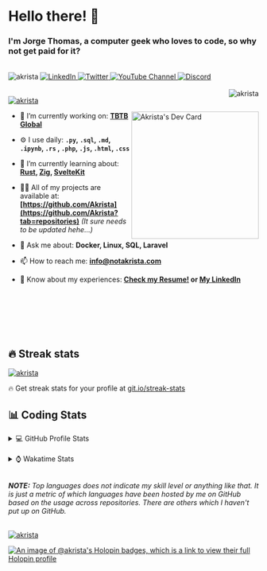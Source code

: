 # Hello there! 👋

### I'm Jorge Thomas, a computer geek who loves to code, so why not get paid for it?

</br>

<div align="left">
<img src="https://komarev.com/ghpvc/?username=akrista&label=Profile%20views&color=0e75b6&style=flat" alt="akrista" />
  <a href="https://www.linkedin.com/in/akrista/">
    <img
      src="https://img.shields.io/static/v1?logo=linkedin&style=flat&color=0072b1&label=LinkedIn&message=%E2%9B%B3"
      alt="LinkedIn"
    />
  </a>
  <a href="https://twitter.com/akristax">
    <img
      src="https://img.shields.io/badge/follow-%40akristax-1DA1F2?logo=twitter&style=flat&label=Twitter&color=0072b1&logoColor=ffffff"
      alt="Twitter"
    />
  </a>
    <a href="https://www.youtube.com/channel/UCXJa_ZGSEtalwFNbsupmjtg">
<img alt="YouTube Channel" src="https://img.shields.io/youtube/channel/subscribers/UCXJa_ZGSEtalwFNbsupmjtg?style=flat&color=0072b1&logoColor=ffffff&logo=youtube&label=Youtube">
  </a>
      <a href="https://discordapp.com/users/Akrista#1410">
<img alt="Discord" src="https://img.shields.io/discord/354241190947717120?style=flat&color=0072b1&logoColor=ffffff&logo=discord&label=Discord">
  </a>
<!--   <a href="https://www.threads.net/@notakrista"> -->
<!--     <img src="https://thread-count.vercel.app/thread-count/notakrista" alt="Akrista's Threads Account"> -->
<!-- </a> -->
  </br>
  </br>
  <a href="https://discordapp.com/users/Akrista#1410">
  <img align="right" src="https://lanyard.cnrad.dev/api/130525871277735937" alt="akrista" />
  </a>

  <p align="left">
  <a href="https://github.com/ryo-ma/github-profile-trophy">
  <img src="https://github-profile-trophy.vercel.app/?username=akrista&theme=gruvbox&no-bg=true&row=2&column=3&no-frame=true" alt="akrista" />
  </a>
  </p>

<!--   <a href="https://github.com/kittinan/spotify-github-profile" target="_blank"> -->
<!-- <img -->
<!--       width="256" -->
<!--       align="right" -->
<!--       src="https://spotify-github-profile.vercel.app/api/view?uid=21ca7hmfvx4lpeb37y7fs2vpq&cover_image=true&theme=default&show_offline=false&background_color=121212&interchange=false" -->
<!--       alt="Akrista's Spotify" -->
<!--     /> -->
<!-- </a> -->

<a href="https://app.daily.dev/akrista"><img src="https://api.daily.dev/devcards/v2/nQnOqdJn5BJngPoIsO4MP.png?type=default&r=hj6" width="256" align="right" alt="Akrista's Dev Card"/></a>

- 🔭 I’m currently working on: **[TBTB Global](https://tbtb.global/)**

- ⚙️ I use daily: **`.py`, `.sql`, `.md`, `.ipynb`, `.rs` , `.php`, `.js`, `.html`, `.css`**

- 🌱 I’m currently learning about: **[Rust](https://github.com/rust-lang/rust), [Zig](https://github.com/ziglang/zig), [SvelteKit](https://kit.svelte.dev/)**

- 👨‍💻 All of my projects are available at: **[https://github.com/Akrista](https://github.com/Akrista?tab=repositories)** _(It sure needs to be updated hehe...)_

- 💬 Ask me about: **Docker, Linux, SQL, Laravel**

- 📫 How to reach me: **info@notakrista.com**

- 📄 Know about my experiences: **[Check my Resume!](https://drive.google.com/file/d/1bDduXngJVVVsnUU1-Z36JSxIotYRIbOf/view?usp=drive_link) or [My LinkedIn](https://linkedin.com/in/akrista/)**

</br>
</br>
</br>
</br>
</br>

## 🔥 Streak stats

<a href="https://github.com/DenverCoder1/github-readme-streak-stats">
<img src="https://github-readme-streak-stats.herokuapp.com/?user=akrista&theme=gruvbox" alt="akrista" />
</a>

<p>🔥 Get streak stats for your profile at <a href="https://git.io/streak-stats">git.io/streak-stats</a></p>

## 📊 Coding Stats

<details>
<summary>💻 GitHub Profile Stats</summary>

</br>

<a href="https://github.com/anuraghazra/github-readme-stats">
<img src="https://github-readme-stats.vercel.app/api?username=akrista&show_icons=true&locale=en&theme=gruvbox" alt="Akrista's Github Stats" />
</a>

<a href="https://github.com/anuraghazra/github-readme-stats">
<img src="https://github-readme-stats.vercel.app/api/top-langs/?username=akrista&show_icons=true&locale=en&theme=gruvbox&layout=compact" alt="Most Used Languages" />
</a>

</details>

</br>

<details>
<summary>⌚ Wakatime Stats</summary>

</br>

<a href="https://github.com/anuraghazra/github-readme-stats">
<img src="https://github-readme-stats.vercel.app/api/wakatime?username=akrista&show_icons=true&locale=en&layout=compact&theme=gruvbox" alt="akrista" />
</a>

</br>

<!--START_SECTION:waka-->
![Code Time](http://img.shields.io/badge/Code%20Time-5%2C529%20hrs%2052%20mins-blue)

![Lines of code](https://img.shields.io/badge/From%20Hello%20World%20I%27ve%20Written-22.8%20million%20lines%20of%20code-blue)

**🐱 My GitHub Data** 

> 📦 369.8 kB Used in GitHub's Storage 
 > 
> 🏆 190 Contributions in the Year 2024
 > 
> 💼 Opted to Hire
 > 
> 📜 96 Public Repositories 
 > 
> 🔑 33 Private Repositories 
 > 
**I'm an Early 🐤** 

```text
🌞 Morning                716 commits         ██████░░░░░░░░░░░░░░░░░░░   25.20 % 
🌆 Daytime                920 commits         ████████░░░░░░░░░░░░░░░░░   32.38 % 
🌃 Evening                1156 commits        ██████████░░░░░░░░░░░░░░░   40.69 % 
🌙 Night                  49 commits          ░░░░░░░░░░░░░░░░░░░░░░░░░   01.72 % 
```
📅 **I'm Most Productive on Monday** 

```text
Monday                   812 commits         ███████░░░░░░░░░░░░░░░░░░   28.58 % 
Tuesday                  407 commits         ████░░░░░░░░░░░░░░░░░░░░░   14.33 % 
Wednesday                321 commits         ███░░░░░░░░░░░░░░░░░░░░░░   11.30 % 
Thursday                 292 commits         ███░░░░░░░░░░░░░░░░░░░░░░   10.28 % 
Friday                   221 commits         ██░░░░░░░░░░░░░░░░░░░░░░░   07.78 % 
Saturday                 335 commits         ███░░░░░░░░░░░░░░░░░░░░░░   11.79 % 
Sunday                   453 commits         ████░░░░░░░░░░░░░░░░░░░░░   15.95 % 
```


📊 **This Week I Spent My Time On** 

```text
🕑︎ Time Zone: America/Caracas

💬 Programming Languages: 
SQL                      17 hrs 34 mins      ██████████░░░░░░░░░░░░░░░   40.84 % 
PHP                      14 hrs 58 mins      █████████░░░░░░░░░░░░░░░░   34.80 % 
Other                    3 hrs 18 mins       ██░░░░░░░░░░░░░░░░░░░░░░░   07.68 % 
Markdown                 2 hrs 3 mins        █░░░░░░░░░░░░░░░░░░░░░░░░   04.80 % 
YAML                     1 hr 51 mins        █░░░░░░░░░░░░░░░░░░░░░░░░   04.31 % 

🔥 Editors: 
VS Code                  33 hrs 33 mins      ████████████████████░░░░░   78.02 % 
Ssms                     6 hrs 21 mins       ████░░░░░░░░░░░░░░░░░░░░░   14.78 % 
Visual Studio            1 hr 59 mins        █░░░░░░░░░░░░░░░░░░░░░░░░   04.61 % 
Neovim                   1 hr 6 mins         █░░░░░░░░░░░░░░░░░░░░░░░░   02.59 % 

💻 Operating System: 
Windows                  27 hrs 50 mins      ████████████████░░░░░░░░░   64.72 % 
Linux                    15 hrs 10 mins      █████████░░░░░░░░░░░░░░░░   35.28 % 
```

**I Mostly Code in JavaScript** 

```text
PHP                      7 repos             ███░░░░░░░░░░░░░░░░░░░░░░   11.29 % 
HTML                     4 repos             ██░░░░░░░░░░░░░░░░░░░░░░░   06.45 % 
Shell                    3 repos             █░░░░░░░░░░░░░░░░░░░░░░░░   04.84 % 
TypeScript               2 repos             █░░░░░░░░░░░░░░░░░░░░░░░░   03.23 % 
C#                       1 repo              ░░░░░░░░░░░░░░░░░░░░░░░░░   01.61 % 
```




 Last Updated on 12/07/2024 00:25:06 UTC
<!--END_SECTION:waka-->

**These Readme stats are generated using github action [awesome-readme-stats](https://github.com/anmol098/waka-readme-stats)**

</details>

</br>

_**NOTE:** Top languages does not indicate my skill level or anything like that. It is just a metric of which languages have been hosted by me on GitHub based on the usage across repositories. There are others which I haven't put up on GitHub._

</br>

<a href="https://github.com/ashutosh00710/github-readme-activity-graph">
<img src="https://github-readme-activity-graph.vercel.app/graph?username=Akrista&theme=gruvbox" alt="akrista" />
</a>

</br>

[![An image of @akrista's Holopin badges, which is a link to view their full Holopin profile](https://holopin.me/akrista)](https://holopin.io/@akrista)
